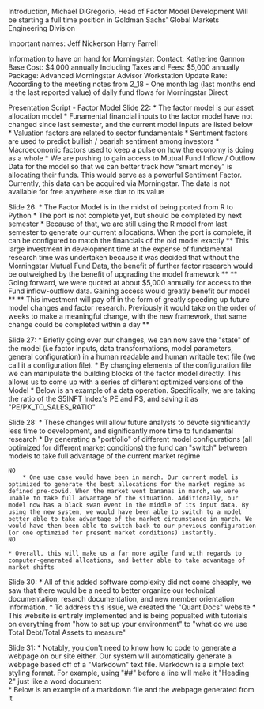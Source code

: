 Introduction, Michael DiGregorio, Head of Factor Model Development
Will be starting a full time position in Goldman Sachs' Global Markets Engineering Division

Important names: 
    Jeff Nickerson
    Harry Farrell

Information to have on hand for Morningstar:
    Contact: Katherine Gannon
    Base Cost: $4,000 annually
    Including Taxes and Fees: $5,000 annually
    Package: Advanced Morningstar Advisor Workstation
    Update Rate: According to the meeting notes from 2_18 - One month lag (last months end is the last reported value) of daily fund flows for Morningstar Direct

Presentation Script - Factor Model
Slide 22: 
    * The factor model is our asset allocation model
    * Funamental financial inputs to the factor model have not changed since last semester,
    and the current model inputs are listed below
    * Valuation factors are related to sector fundamentals
    * Sentiment factors are used to predict bullish / bearish sentiment among investors
    * Macroeconomic factors used to keep a pulse on how the economy is doing as a whole
    * We are pushing to gain access to Mutual Fund Inflow / Outflow Data for the model so that we can better track how "smart money" is allocating their funds. This would serve as a powerful Sentiment Factor. Currently, this data can be acquired via Morningstar. The data is not available for free anywhere else due to its value

Slide 26:
    * The Factor Model is in the midst of being ported from R to Python 
    * The port is not complete yet, but should be completed by next semester
    * Because of that, we are still using the R model from last semester to generate our current allocations. When the port is complete, it can be configured to match the financials of the old model exactly
    ** This large investment in development time at the expense of fundamental research time was undertaken because it was decided that without the Morningstar Mutual Fund Data, the benefit of further factor research would be outweighed by the benefit of upgrading the model framework **
    ** Going forward, we were quoted at about $5,000 annually for access to the Fund inflow-outflow data. Gaining access would greatly benefit our model **
    ** This investment will pay off in the form of greatly speeding up future model changes and factor research. Previously it would take on the order of weeks to make a meaningful change, with the new framework, that same change could be completed within a day **

Slide 27: 
    * Briefly going over our changes, we can now save the "state" of the model (i.e factor inputs, data transformations, model parameters, general configuration) in a human readable and human writable text file (we call it a configuration file).
    * By changing elements of the configuration file we can manipulate the building blocks of the factor model directly. This allows us to come up with a series of different optimized versions of the Model
    * Below is an example of a data operation. Specifically, we are taking the ratio of the S5INFT Index's PE and PS, and saving it as "PE/PX_TO_SALES_RATIO"

Slide 28: 
    * These changes will allow future analysts to devote significantly less time to development, and significantly more time to fundamental research
    * By generating a "portfolio" of different model configurations (all optimized for different market conditions) the fund can "switch" between models to take full advantage of the current market regime 

    NO
        * One use case would have been in march. Our current model is optimized to generate the best allocations for the market regime as defined pre-covid. When the market went bananas in march, we were unable to take full advantage of the situation. Additionally, our model now has a black swan event in the middle of its input data. By using the new system, we would have been able to switch to a model better able to take advantage of the market circumstance in march. We would have then been able to switch back to our previous configuration (or one optimzied for present market conditions) instantly.
    NO

    * Overall, this will make us a far more agile fund with regards to computer-generated alloations, and better able to take advantage of market shifts

Slide 30:
    * All of this added software complexity did not come cheaply, we saw that there would be a need to better organize our technical documentation, resarch documentation, and new member orientation information. 
    * To address this issue, we created the "Quant Docs" website
    * This website is entirely implemented and is being popualted with tutorials on everything from "how to set up your environment" to "what do we use Total Debt/Total Assets to measure"

Slide 31:
    * Notably, you don't need to know how to code to generate a webpage on our site either. Our system will automatically generate a webpage based off of a "Markdown" text file. Markdown is a simple text styling format. For example, using "##" before a line will make it "Heading 2" just like a word document  
    * Below is an example of a markdown file and the webpage generated from it